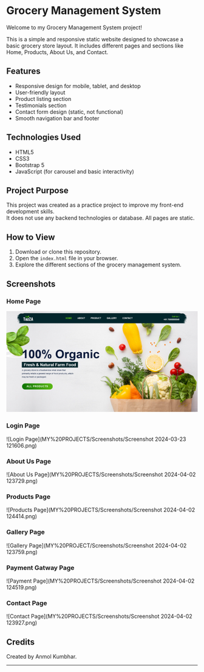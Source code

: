 # Grocery Management System

Welcome to my Grocery Management System project!

This is a simple and responsive static website designed to showcase a basic grocery store layout. It includes different pages and sections like Home, Products, About Us, and Contact.

## Features

- Responsive design for mobile, tablet, and desktop
- User-friendly layout
- Product listing section
- Testimonials section
- Contact form design (static, not functional)
- Smooth navigation bar and footer

## Technologies Used

- HTML5
- CSS3
- Bootstrap 5
- JavaScript (for carousel and basic interactivity)

## Project Purpose

This project was created as a practice project to improve my front-end development skills.  
It does not use any backend technologies or database. All pages are static.

## How to View

1. Download or clone this repository.
2. Open the `index.html` file in your browser.
3. Explore the different sections of the grocery management system.

## Screenshots
### Home Page
<img src="MY%20PROJECTS/Screenshots/Screenshot 2024-04-02 123706.png" width="600">

### Login Page
![Login Page](MY%20PROJECTS/Screenshots/Screenshot 2024-03-23 121606.png)

### About Us Page
![About Us Page](MY%20PROJECTS/Screenshots/Screenshot 2024-04-02 123729.png)

### Products Page
![Products Page](MY%20PROJECTS/Screenshots/Screenshot 2024-04-02 124414.png)

### Gallery Page
![Gallery Page](MY%20PROJECT/Screenshots/Screenshot 2024-04-02 123759.png)

### Payment Gatway Page
![Payment Page](MY%20PROJECTS/Screenshots/Screenshot 2024-04-02 124519.png)

### Contact Page
![Contact Page](MY%20PROJECTS/Screenshots/Screenshot 2024-04-02 123927.png)

## Credits

Created by Anmol Kumbhar.

---


